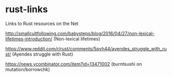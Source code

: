 # rust-links
Links to Rust resources on the Net

http://smallcultfollowing.com/babysteps/blog/2016/04/27/non-lexical-lifetimes-introduction/ (Non-lexical lifetimes)

https://www.reddit.com/r/rust/comments/5pvh44/ayendes_struggle_with_rust/ (Ayendes struggle with Rust)

https://news.ycombinator.com/item?id=13471002 (burntsushi on mutation/borrowchk)

